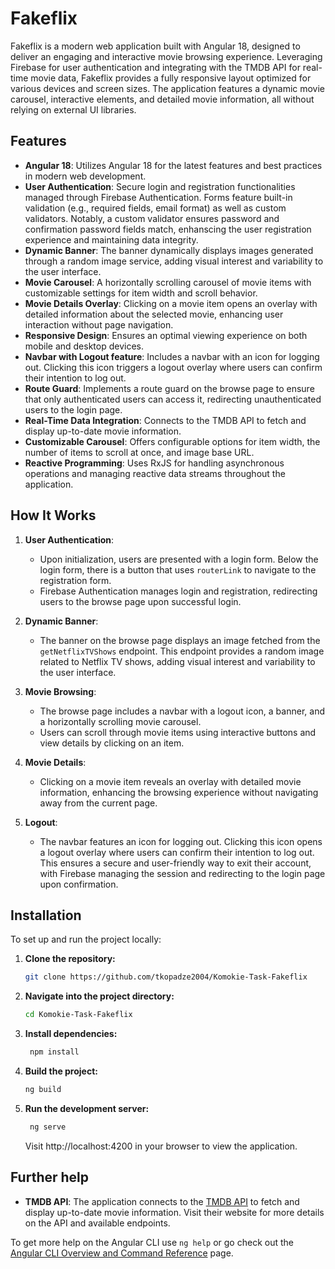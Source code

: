 # Fakeflix

Fakeflix is a modern web application built with Angular 18, designed to deliver an engaging and interactive movie browsing experience. Leveraging Firebase for user authentication and integrating with the TMDB API for real-time movie data, Fakeflix provides a fully responsive layout optimized for various devices and screen sizes. The application features a dynamic movie carousel, interactive elements, and detailed movie information, all without relying on external UI libraries.

## Features

- **Angular 18**: Utilizes Angular 18 for the latest features and best practices in modern web development.
- **User Authentication**: Secure login and registration functionalities managed through Firebase Authentication. Forms feature built-in validation (e.g., required fields, email format) as well as custom validators. Notably, a custom validator ensures password and confirmation password fields match, enhanscing the user registration experience and maintaining data integrity.
- **Dynamic Banner**: The banner dynamically displays images generated through a random image service, adding visual interest and variability to the user interface.
- **Movie Carousel**: A horizontally scrolling carousel of movie items with customizable settings for item width and scroll behavior.
- **Movie Details Overlay**: Clicking on a movie item opens an overlay with detailed information about the selected movie, enhancing user interaction without page navigation.
- **Responsive Design**: Ensures an optimal viewing experience on both mobile and desktop devices.
- **Navbar with Logout feature**: Includes a navbar with an icon for logging out. Clicking this icon triggers a logout overlay where users can confirm their intention to log out.
- **Route Guard**: Implements a route guard on the browse page to ensure that only authenticated users can access it, redirecting unauthenticated users to the login page.
- **Real-Time Data Integration**: Connects to the TMDB API to fetch and display up-to-date movie information.
- **Customizable Carousel**: Offers configurable options for item width, the number of items to scroll at once, and image base URL.
- **Reactive Programming**: Uses RxJS for handling asynchronous operations and managing reactive data streams throughout the application.

## How It Works

1. **User Authentication**:

   - Upon initialization, users are presented with a login form. Below the login form, there is a button that uses `routerLink` to navigate to the registration form.
   - Firebase Authentication manages login and registration, redirecting users to the browse page upon successful login.

2. **Dynamic Banner**:

   - The banner on the browse page displays an image fetched from the `getNetflixTVShows` endpoint. This endpoint provides a random image related to Netflix TV shows, adding visual interest and variability to the user interface.

3. **Movie Browsing**:

   - The browse page includes a navbar with a logout icon, a banner, and a horizontally scrolling movie carousel.
   - Users can scroll through movie items using interactive buttons and view details by clicking on an item.

4. **Movie Details**:

   - Clicking on a movie item reveals an overlay with detailed movie information, enhancing the browsing experience without navigating away from the current page.

5. **Logout**:
   - The navbar features an icon for logging out. Clicking this icon opens a logout overlay where users can confirm their intention to log out. This ensures a secure and user-friendly way to exit their account, with Firebase managing the session and redirecting to the login page upon confirmation.

## Installation

To set up and run the project locally:

1. **Clone the repository:**
   ```bash
   git clone https://github.com/tkopadze2004/Komokie-Task-Fakeflix
   ```
2. **Navigate into the project directory:**

   ```bash
   cd Komokie-Task-Fakeflix

   ```

3. **Install dependencies:**
   ```bash
    npm install
   ```
4. **Build the project:**
   ```bash
   ng build
   ```
5. **Run the development server:**

   ```bash
    ng serve
   ```

   Visit http://localhost:4200 in your browser to view the application.

## Further help

- **TMDB API**: The application connects to the [TMDB API](https://www.themoviedb.org/) to fetch and display up-to-date movie information. Visit their website for more details on the API and available endpoints.

To get more help on the Angular CLI use `ng help` or go check out the [Angular CLI Overview and Command Reference](https://angular.dev/tools/cli) page.

